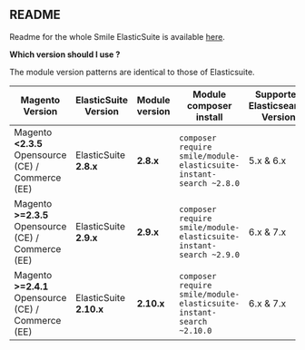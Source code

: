 ## README

Readme for the whole Smile ElasticSuite is available [here](https://github.com/Smile-SA/elasticsuite).

**Which version should I use ?**

The module version patterns are identical to those of Elasticsuite.

Magento Version                                     | ElasticSuite Version    | Module version | Module composer install                                                 | Supported Elasticsearch Version | Actively maintained
----------------------------------------------------|-------------------------|----------------|-------------------------------------------------------------------------|---------------------------------|---------------------
Magento **<2.3.5** Opensource (CE) / Commerce (EE)  | ElasticSuite **2.8.x**  | **2.8.x**      | ```composer require smile/module-elasticsuite-instant-search ~2.8.0```  | 5.x & 6.x                       | No
Magento **>=2.3.5** Opensource (CE) / Commerce (EE) | ElasticSuite **2.9.x**  | **2.9.x**      | ```composer require smile/module-elasticsuite-instant-search ~2.9.0```  | 6.x & 7.x                       | **Yes**
Magento **>=2.4.1** Opensource (CE) / Commerce (EE) | ElasticSuite **2.10.x** | **2.10.x**     | ```composer require smile/module-elasticsuite-instant-search ~2.10.0``` | 6.x & 7.x                       | **Yes**